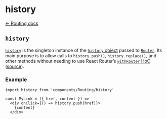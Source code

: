 # history

[← Routing docs](../guides/routing/)

## `history`

[`history`](https://github.com/zakness/birchbox-gitbook/tree/1ad9356b440d8ffd191f6222475ef6f0c15444b0/src/components/Routing/history.js) is the singleton instance of the [`history` object](https://reacttraining.com/react-router/web/api/history) passed to [`Router`](https://github.com/zakness/birchbox-gitbook/tree/1ad9356b440d8ffd191f6222475ef6f0c15444b0/src/components/Routing/Router/index.js). Its main purpose is to allow calls to `history.push()`, `history.replace()`, and other methods without needing to use React Router’s [`withRouter` HoC](https://reacttraining.com/react-router/web/api/withRouter) \([source](https://github.com/ReactTraining/react-router/issues/5237#issuecomment-308245424)\).

### Example

```text
import history from 'components/Routing/history'

const MyLink = ({ href, content }) =>
  <div onClick={() => history.push(href)}>
    {content}
  </div>
```

